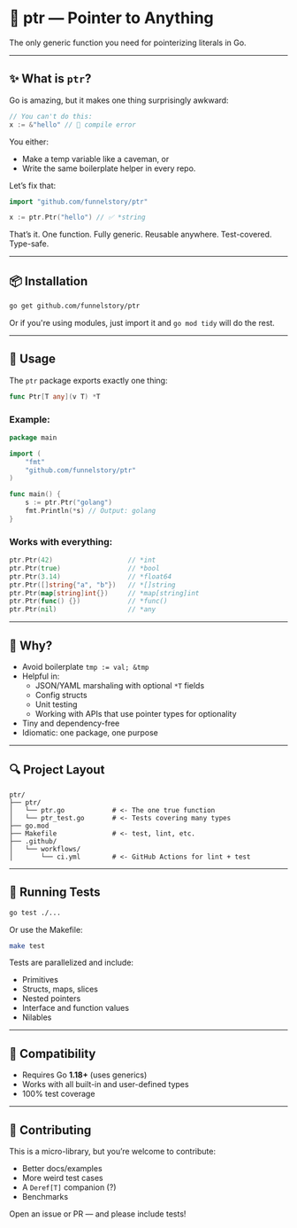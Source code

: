 # 🧠 ptr — Pointer to Anything

The only generic function you need for pointerizing literals in Go.

---

## ✨ What is `ptr`?

Go is amazing, but it makes one thing surprisingly awkward:

```go
// You can't do this:
x := &"hello" // 🚫 compile error
```

You either:
- Make a temp variable like a caveman, or
- Write the same boilerplate helper in every repo.

Let’s fix that:

```go
import "github.com/funnelstory/ptr"

x := ptr.Ptr("hello") // ✅ *string
```

That’s it. One function. Fully generic. Reusable anywhere. Test-covered. Type-safe.

---

## 📦 Installation

```sh
go get github.com/funnelstory/ptr
```

Or if you're using modules, just import it and `go mod tidy` will do the rest.

---

## 🧪 Usage

The `ptr` package exports exactly one thing:

```go
func Ptr[T any](v T) *T
```

### Example:

```go
package main

import (
	"fmt"
	"github.com/funnelstory/ptr"
)

func main() {
	s := ptr.Ptr("golang")
	fmt.Println(*s) // Output: golang
}
```

### Works with everything:

```go
ptr.Ptr(42)                   // *int
ptr.Ptr(true)                 // *bool
ptr.Ptr(3.14)                 // *float64
ptr.Ptr([]string{"a", "b"})   // *[]string
ptr.Ptr(map[string]int{})     // *map[string]int
ptr.Ptr(func() {})            // *func()
ptr.Ptr(nil)                  // *any
```

---

## 💼 Why?

- Avoid boilerplate `tmp := val; &tmp`
- Helpful in:
  - JSON/YAML marshaling with optional `*T` fields
  - Config structs
  - Unit testing
  - Working with APIs that use pointer types for optionality
- Tiny and dependency-free
- Idiomatic: one package, one purpose

---

## 🔍 Project Layout

```text
ptr/
├── ptr/
│   └── ptr.go            # <- The one true function
│   └── ptr_test.go       # <- Tests covering many types
├── go.mod
├── Makefile              # <- test, lint, etc.
├── .github/
│   └── workflows/
│       └── ci.yml        # <- GitHub Actions for lint + test
```

---

## 🧪 Running Tests

```bash
go test ./...
```

Or use the Makefile:

```bash
make test
```

Tests are parallelized and include:

- Primitives
- Structs, maps, slices
- Nested pointers
- Interface and function values
- Nilables

---

## 🧠 Compatibility

- Requires Go **1.18+** (uses generics)
- Works with all built-in and user-defined types
- 100% test coverage

---

## 🚀 Contributing

This is a micro-library, but you’re welcome to contribute:

- Better docs/examples
- More weird test cases
- A `Deref[T]` companion (?)
- Benchmarks

Open an issue or PR — and please include tests!

```
